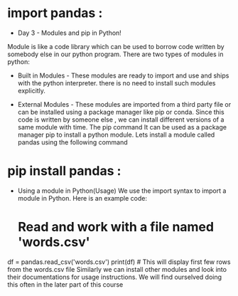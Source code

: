 # import pandas :

* Day 3 - Modules and pip in Python!

Module is like a code library which can be used to borrow code written by somebody else in our python program. There are two types of modules in python:

* Built in Modules - These modules are ready to import and use and ships with the python interpreter. there is no need to install such modules explicitly.

* External Modules - These modules are imported from a third party file or can be installed using a package manager like pip or conda. Since this code is written by someone else , we can install different versions of a same module with time.
The pip command
It can be used as a package manager pip to install a python module. Lets install a module called pandas using the following command

# pip install pandas :

* Using a module in Python(Usage)
We use the import syntax to import a module in Python. Here is an example code:

    # Read and work with a file named 'words.csv'

df = pandas.read_csv('words.csv')
print(df) # This will display first few rows from the words.csv file
Similarly we can install other modules and look into their documentations for usage instructions.
We will find ourselved doing this often in the later part of this course
